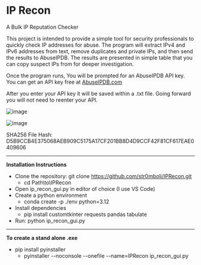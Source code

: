 # IP Recon
A Bulk IP Reputation Checker

This project is intended to provide a simple tool for security professionals to quickly check IP addresses for abuse.
The program will extract IPv4 and IPv6 addresses from text, remove duplicates and private IPs, and then send the results to AbuseIPDB.
The results are presented in simple table that you can copy suspect IPs from for deeper investigation.

Once the program runs, You will be prompted for an AbuseIPDB API key.
You can get an API key free at [AbuseIPDB.com](https://www.abuseipdb.com/)

After you enter your API key it will be saved within a .txt file. Going forward you will not need to reenter your API.


![image](https://github.com/user-attachments/assets/1ce4d521-3e2c-4c8d-a0d4-d0d05b5d8585)

![image](https://github.com/user-attachments/assets/465cd1b0-edf4-4a46-943e-c388260595e5)




SHA256 File Hash: D5B9CCB4E375068AEB909C5175A17CF201BB8D4D9CCF42F81CF617EAE0409606

---

**Installation Instructions**

- Clone the repository: git clone https://github.com/str0mboli/IPRecon.git
  - cd Path\to\IPRecon
- Open ip_recon_gui.py in editor of choice (I use VS Code)
- Create a python environment
  - conda create -p ./env python=3.12
- Install dependencies     
  - pip install customtkinter requests pandas tabulate
- Run: python ip_recon_gui.py

---

**To create a stand alone .exe**

- pip install pyinstaller
  - pyinstaller --noconsole --onefile --name=IPRecon ip_recon_gui.py

